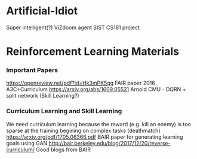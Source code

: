 # Artificial-Idiot
Super intelligent(?) ViZdoom agent
SIST CS181 project
# Reinforcement Learning Materials

### Important Papers
https://openreview.net/pdf?id=Hk3mPK5gg FAIR paper 2016 A3C+Curriculum
https://arxiv.org/abs/1609.05521  Arnold CMU - DQRN + split network (Skill Learning?)

### Curriculum Learning and Skill Learning
We need curriculum learning because the reward (e.g. kill an enemy) is too sparse at the training 
begining on complex tasks (deathmatch)
https://arxiv.org/pdf/1705.06366.pdf BAIR paper for generating learning goals using GAN
http://bair.berkeley.edu/blog/2017/12/20/reverse-curriculum/ Good blogs from BAIR
